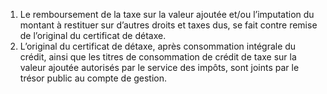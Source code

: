 1) Le remboursement de la taxe sur la valeur ajoutée et/ou l’imputation du montant à restituer sur d’autres droits et taxes dus, se fait contre remise de l’original du certificat de détaxe.
2) L’original du certificat de détaxe, après consommation intégrale du crédit, ainsi que les titres de consommation de crédit de taxe sur la valeur ajoutée autorisés par le service des impôts, sont joints par le trésor public au compte de gestion.